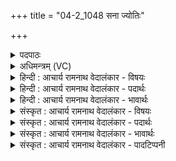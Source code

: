 +++
title = "04-2_1048 सना ज्योतिः"

+++
<details><summary>पदपाठः</summary>

स꣡न꣢꣯। ज्यो꣡तिः꣢꣯। सन꣢। स्वः꣢। वि꣡श्वा꣢꣯। च꣣। सोम। सौ꣡भ꣢꣯गा। सौ। भ꣣गा। अ꣡थ꣢꣯। नः꣣। व꣡स्य꣢꣯सः। कृ꣣धि। १०४८।
</details>

<details><summary>अधिमन्त्रम् (VC)</summary>

- पवमानः सोमः
- हिरण्यस्तूप आङ्गिरसः
- गायत्री
- षड्जः
</details>

<details><summary>हिन्दी : आचार्य रामनाथ वेदालंकार - विषयः</summary>

आगे पुनः जीवात्मा को उद्बोधन है।
</details>

<details><summary>हिन्दी : आचार्य रामनाथ वेदालंकार - पदार्थः</summary>

पदार्थान्वय -  हे (सोम) अग्रेगामी जीवात्मन् ! तू (ज्योतिः) दिव्य प्रकाश को (सन) प्राप्त कर, (स्वः) ब्रह्मानन्द को (सन) प्राप्त कर, (विश्वा च) और सब (सौभगा) सौभाग्यों को (सन) प्राप्त कर। (अथ) और उसके अनन्तर (नः) हमें भी (वस्यसः) अतिशय ऐश्वर्यवान् (कृधि) कर ॥२॥
</details>

<details><summary>हिन्दी : आचार्य रामनाथ वेदालंकार - भावार्थः</summary>

भावार्थ -  जीवात्मा ने सबसे उत्कृष्ट मानव-शरीर सब प्रकार की उन्नति करने के लिए प्राप्त किया है। इसलिए उसे चाहिए कि आध्यात्मिक और भौतिक सभी क्षेत्रों में उत्कर्ष प्राप्त करे ॥२॥
</details>

<details><summary>संस्कृत : आचार्य रामनाथ वेदालंकार - विषयः</summary>

अथ पुनरपि जीवात्मा समुद्बोध्यते।
</details>

<details><summary>संस्कृत : आचार्य रामनाथ वेदालंकार - पदार्थः</summary>

पदार्थान्वय -  हे (सोम) अग्रगामिन् जीवात्मन् ! त्वम् (ज्योतिः) दिव्यं प्रकाशं (सन) संभजस्व, (स्वः) ब्रह्मानन्दं च (सन) संभजस्व, (विश्वा च) विश्वानि च (सौभगा) सौभगानि सौभाग्यानि (सन) संभजस्व। (अथ) तदनन्तरं च (नः) अस्मानपि (वस्यसः) वसीयसः,अतिशयेन वसुमतः (कृधि) कुरु ॥२॥
</details>

<details><summary>संस्कृत : आचार्य रामनाथ वेदालंकार - भावार्थः</summary>

भावार्थ -  जीवात्मना सर्वोत्कृष्टो मानवदेहः सर्वविधोन्नतिकरणाय प्राप्तोऽस्ति। अतस्तेनाध्यात्मिकेषु भौतिकेषु च सर्वेष्वेव क्षेत्रेषूत्कर्षः सम्पादनीयः ॥२॥
</details>

<details><summary>संस्कृत : आचार्य रामनाथ वेदालंकार - पादटिप्पनी</summary>

टिप्पनी -   १. ऋ० ९।४।२।
</details>